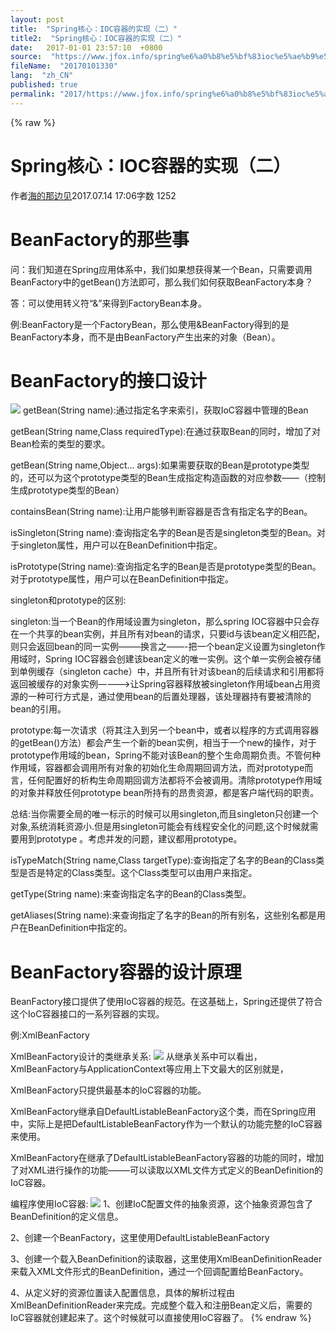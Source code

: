 ```yaml
---
layout: post
title:  "Spring核心：IOC容器的实现（二）"
title2:  "Spring核心：IOC容器的实现（二）"
date:   2017-01-01 23:57:10  +0800
source:  "https://www.jfox.info/spring%e6%a0%b8%e5%bf%83ioc%e5%ae%b9%e5%99%a8%e7%9a%84%e5%ae%9e%e7%8e%b0%e4%ba%8c.html"
fileName:  "20170101330"
lang:  "zh_CN"
published: true
permalink: "2017/https://www.jfox.info/spring%e6%a0%b8%e5%bf%83ioc%e5%ae%b9%e5%99%a8%e7%9a%84%e5%ae%9e%e7%8e%b0%e4%ba%8c.html"
---
```

{% raw %}
# Spring核心：IOC容器的实现（二） 


作者[海的那边见](/u/615594beaa56)2017.07.14 17:06字数 1252
# BeanFactory的那些事

问：我们知道在Spring应用体系中，我们如果想获得某一个Bean，只需要调用BeanFactory中的getBean()方法即可，那么我们如何获取BeanFactory本身？

答：可以使用转义符“&”来得到FactoryBean本身。

例:BeanFactory是一个FactoryBean，那么使用&BeanFactory得到的是BeanFactory本身，而不是由BeanFactory产生出来的对象（Bean）。

# BeanFactory的接口设计
![](e494cce.png)
getBean(String name):通过指定名字来索引，获取IoC容器中管理的Bean

getBean(String name,Class<T> requiredType):在通过获取Bean的同时，增加了对Bean检索的类型的要求。

getBean(String name,Object… args):如果需要获取的Bean是prototype类型的，还可以为这个prototype类型的Bean生成指定构造函数的对应参数——（控制生成prototype类型的Bean）

containsBean(String name):让用户能够判断容器是否含有指定名字的Bean。

isSingleton(String name):查询指定名字的Bean是否是singleton类型的Bean。对于singleton属性，用户可以在BeanDefinition中指定。

isPrototype(String name):查询指定名字的Bean是否是prototype类型的Bean。对于prototype属性，用户可以在BeanDefinition中指定。

singleton和prototype的区别:

singleton:当一个Bean的作用域设置为singleton，那么spring IOC容器中只会存在一个共享的bean实例，并且所有对bean的请求，只要id与该bean定义相匹配，则只会返回bean的同一实例——–换言之——-把一个bean定义设置为singleton作用域时，Spring IOC容器会创建该bean定义的唯一实例。这个单一实例会被存储到单例缓存（singleton cache）中，并且所有针对该bean的后续请求和引用都将返回被缓存的对象实例———->让Spring容器释放被singleton作用域bean占用资源的一种可行方式是，通过使用bean的后置处理器，该处理器持有要被清除的bean的引用。

prototype:每一次请求（将其注入到另一个bean中，或者以程序的方式调用容器的getBean()方法）都会产生一个新的bean实例，相当于一个new的操作，对于prototype作用域的bean，Spring不能对该Bean的整个生命周期负责。不管何种作用域，容器都会调用所有对象的初始化生命周期回调方法，而对prototype而言，任何配置好的析构生命周期回调方法都将不会被调用。清除prototype作用域的对象并释放任何prototype bean所持有的昂贵资源，都是客户端代码的职责。

总结:当你需要全局的唯一标示的时候可以用singleton,而且singleton只创建一个对象,系统消耗资源小.但是用singleton可能会有线程安全化的问题,这个时候就需要用到prototype 。考虑并发的问题，建议都用prototype。

isTypeMatch(String name,Class targetType):查询指定了名字的Bean的Class类型是否是特定的Class类型。这个Class类型可以由用户来指定。

getType(String name):来查询指定名字的Bean的Class类型。

getAliases(String name):来查询指定了名字的Bean的所有别名，这些别名都是用户在BeanDefinition中指定的。

# BeanFactory容器的设计原理

BeanFactory接口提供了使用IoC容器的规范。在这基础上，Spring还提供了符合这个IoC容器接口的一系列容器的实现。

例:XmlBeanFactory

XmlBeanFactory设计的类继承关系:
![](928fc33.png)
从继承关系中可以看出，XmlBeanFactory与ApplicationContext等应用上下文最大的区别就是，

XmlBeanFactory只提供最基本的IoC容器的功能。

XmlBeanFactory继承自DefaultListableBeanFactory这个类，而在Spring应用中，实际上是把DefaultListableBeanFactory作为一个默认的功能完整的IoC容器来使用。

XmlBeanFactory在继承了DefaultListableBeanFactory容器的功能的同时，增加了对XML进行操作的功能——–可以读取以XML文件方式定义的BeanDefinition的IoC容器。

编程序使用IoC容器:
![](7e167b6.png)
1、创建IoC配置文件的抽象资源，这个抽象资源包含了BeanDefinition的定义信息。

2、创建一个BeanFactory，这里使用DefaultListableBeanFactory

3、创建一个载入BeanDefinition的读取器，这里使用XmlBeanDefinitionReader来载入XML文件形式的BeanDefinition，通过一个回调配置给BeanFactory。

4、从定义好的资源位置读入配置信息，具体的解析过程由XmlBeanDefinitionReader来完成。完成整个载入和注册Bean定义后，需要的IoC容器就创建起来了。这个时候就可以直接使用IoC容器了。
{% endraw %}